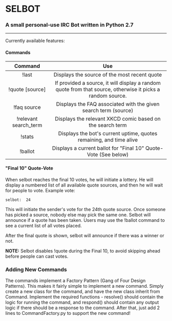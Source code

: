 <h1>SELBOT</h1>
<h3> A small personal-use IRC Bot written in Python 2.7</h3>
<hr/>
Currently available features:

<h4> Commands </h4>

| Command | Use |
|:-------:|:---:|
| !last | Displays the source of the most recent quote |
| !quote [source] | If provided a source, it will display a random quote from that source, otherwise it picks a random source. |
| !faq source | Displays the FAQ associated with the given search term (source) |
| !relevant search_term | Displays the relevant XKCD comic based on the search term |
| !stats | Displays the bot's current uptime, quotes remaining, and time alive |
| !ballot | Displays a current ballot for "Final 10" Quote-Vote (See below) |

<h4>"Final 10" Quote-Vote</h4>

When selbot reaches the final 10 votes, he will initiate a lottery.  He will display a numbered list of all available quote sources,
and then he will wait for people to vote.
Example vote:

```
selbot:  24
```

This will initiate the sender's vote for the 24th quote source.  Once someone has picked a source, nobody else may pick the same one.
Selbot will announce if a quote has been taken.  Users may use the !ballot command to see a current list of all votes placed.

After the final quote is shown, selbot will announce if there was a winner or not.

<b>NOTE:</b>  Selbot disables !quote during the Final 10, to avoid skipping ahead before people can cast votes.

<h3> Adding New Commands </h3>
The commands implement a Factory Pattern (Gang of Four Design Patterns).  This makes it fairly simple to implement a new command.
Simply create a new class for the command, and have the new class inherit from Command.  Implement the required functions - resolve() should contain
the logic for running the command, and respond() should contain any output logic if there should be a response to the command.  After that, just add 2 lines
to CommandFactory.py to support the new command!